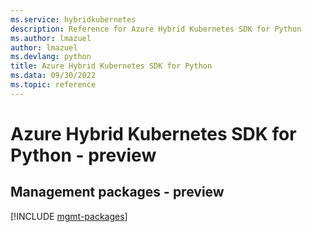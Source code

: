 ```yaml
---
ms.service: hybridkubernetes
description: Reference for Azure Hybrid Kubernetes SDK for Python
ms.author: lmazuel
author: lmazuel
ms.devlang: python
title: Azure Hybrid Kubernetes SDK for Python
ms.data: 09/30/2022
ms.topic: reference
---
```

# Azure Hybrid Kubernetes SDK for Python - preview

## Management packages - preview
[!INCLUDE [mgmt-packages](hybrid-kubernetes-mgmt-index.md)]

